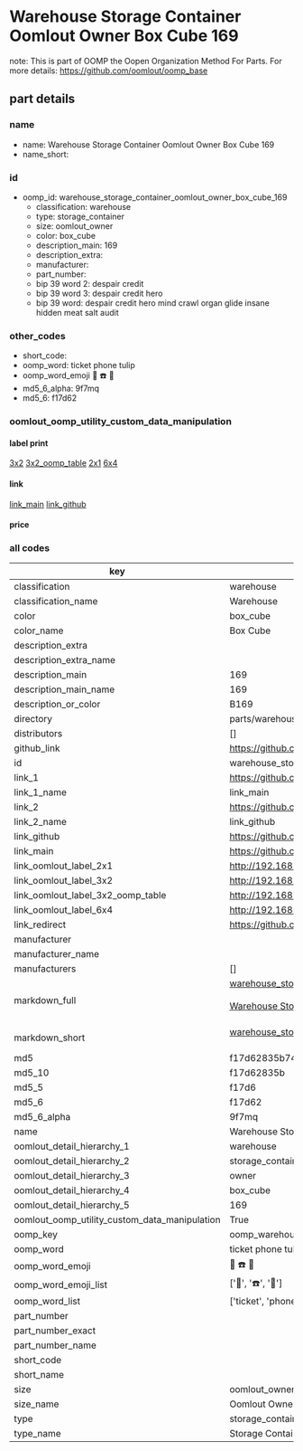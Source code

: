 # Warehouse Storage Container Oomlout Owner Box Cube 169  

note: This is part of OOMP the Oopen Organization Method For Parts. For more details: https://github.com/oomlout/oomp_base

##  part details
  







### name
* name: Warehouse Storage Container Oomlout Owner Box Cube 169
* name_short: 
### id
* oomp_id: warehouse_storage_container_oomlout_owner_box_cube_169
  * classification: warehouse
  * type: storage_container
  * size: oomlout_owner
  * color: box_cube
  * description_main: 169
  * description_extra: 
  * manufacturer: 
  * part_number: 
  * bip 39 word 2: despair credit
  * bip 39 word 3: despair credit hero
  * bip 39 word: despair credit hero mind crawl organ glide insane hidden meat salt audit

### other_codes
* short_code: 
* oomp_word: ticket phone tulip
* oomp_word_emoji :ticket: :phone: :tulip:
* md5_6_alpha: 9f7mq
* md5_6: f17d62






### oomlout_oomp_utility_custom_data_manipulation
#### label print
[3x2](http://192.168.1.245:1112/?label=oomp%209f7mq)
[3x2_oomp_table](http://192.168.1.108:1112/?label=oomp%209f7mq)
[2x1](http://192.168.1.242:1112/?label=oomp%209f7mq)
[6x4](http://192.168.1.55:1112/?label=oomp%209f7mq)    

#### link

[link_main](https://github.com/oomlout/oomlout_oomp_version_1_messy/tree/main/parts/warehouse_storage_container_oomlout_owner_box_cube_169) [link_github](https://github.com/oomlout/oomlout_oomp_version_1_messy/tree/main/parts/warehouse_storage_container_oomlout_owner_box_cube_169)                             

#### price







### all codes 
| key | value |  
| --- | --- |  
| classification | warehouse |  
| classification_name | Warehouse |  
| color | box_cube |  
| color_name | Box Cube |  
| description_extra |  |  
| description_extra_name |  |  
| description_main | 169 |  
| description_main_name | 169 |  
| description_or_color | B169 |  
| directory | parts/warehouse_storage_container_oomlout_owner_box_cube_169 |  
| distributors | [] |  
| github_link | https://github.com/oomlout/oomlout_oomp_part_src/tree/main/parts/warehouse_storage_container_oomlout_owner_box_cube_169 |  
| id | warehouse_storage_container_oomlout_owner_box_cube_169 |  
| link_1 | https://github.com/oomlout/oomlout_oomp_version_1_messy/tree/main/parts/warehouse_storage_container_oomlout_owner_box_cube_169 |  
| link_1_name | link_main |  
| link_2 | https://github.com/oomlout/oomlout_oomp_version_1_messy/tree/main/parts/warehouse_storage_container_oomlout_owner_box_cube_169 |  
| link_2_name | link_github |  
| link_github | https://github.com/oomlout/oomlout_oomp_version_1_messy/tree/main/parts/warehouse_storage_container_oomlout_owner_box_cube_169 |  
| link_main | https://github.com/oomlout/oomlout_oomp_version_1_messy/tree/main/parts/warehouse_storage_container_oomlout_owner_box_cube_169 |  
| link_oomlout_label_2x1 | http://192.168.1.242:1112/?label=oomp%209f7mq |  
| link_oomlout_label_3x2 | http://192.168.1.245:1112/?label=oomp%209f7mq |  
| link_oomlout_label_3x2_oomp_table | http://192.168.1.108:1112/?label=oomp%209f7mq |  
| link_oomlout_label_6x4 | http://192.168.1.55:1112/?label=oomp%209f7mq |  
| link_redirect | https://github.com/oomlout/oomlout_oomp_version_1_messy/tree/main/parts/warehouse_storage_container_oomlout_owner_box_cube_169 |  
| manufacturer |  |  
| manufacturer_name |  |  
| manufacturers | [] |  
| markdown_full | [warehouse_storage_container_oomlout_owner_box_cube_169](none)<br>[](none)<br>[Warehouse Storage Container Oomlout Owner Box Cube 169](none)<br><br> |  
| markdown_short | [warehouse_storage_container_oomlout_owner_box_cube_169](none)<br><br> |  
| md5 | f17d62835b74ec62719958ced68cc1e0 |  
| md5_10 | f17d62835b |  
| md5_5 | f17d6 |  
| md5_6 | f17d62 |  
| md5_6_alpha | 9f7mq |  
| name | Warehouse Storage Container Oomlout Owner Box Cube 169 |  
| oomlout_detail_hierarchy_1 | warehouse |  
| oomlout_detail_hierarchy_2 | storage_container |  
| oomlout_detail_hierarchy_3 | owner |  
| oomlout_detail_hierarchy_4 | box_cube |  
| oomlout_detail_hierarchy_5 | 169 |  
| oomlout_oomp_utility_custom_data_manipulation | True |  
| oomp_key | oomp_warehouse_storage_container_oomlout_owner_box_cube_169 |  
| oomp_word | ticket phone tulip |  
| oomp_word_emoji | :ticket: :phone: :tulip: |  
| oomp_word_emoji_list | [':ticket:', ':phone:', ':tulip:'] |  
| oomp_word_list | ['ticket', 'phone', 'tulip'] |  
| part_number |  |  
| part_number_exact |  |  
| part_number_name |  |  
| short_code |  |  
| short_name |  |  
| size | oomlout_owner |  
| size_name | Oomlout Owner |  
| type | storage_container |  
| type_name | Storage Container |  
